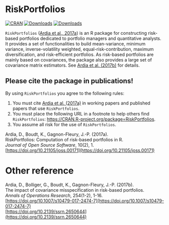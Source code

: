 # RiskPortfolios
[![CRAN](http://www.r-pkg.org/badges/version/RiskPortfolios)](https://cran.r-project.org/package=RiskPortfolios) 
[![Downloads](http://cranlogs.r-pkg.org/badges/RiskPortfolios?color=brightgreen)](http://www.r-pkg.org/pkg/RiskPortfolios)
[![Downloads](http://cranlogs.r-pkg.org/badges/grand-total/RiskPortfolios?color=brightgreen)](http://www.r-pkg.org/pkg/RiskPortfolios)

`RiskPortfolios` ([Ardia et al., 2017a](https://doi.org/10.21105/joss.00171)) is an R package for constructing risk-based portfolios dedicated to portfolio managers 
and quantitative analysts. It provides a set of functionalities to build mean-variance, minimum variance, inverse-volatility weighted, 
equal-risk-contribution, maximum diversification, and risk-efficient portfolios. As risk-based portfolios are
mainly based on covariances, the package also provides a large set of covariance matrix estimators. See [Ardia et al. (2017b)](http://dx.doi.org/10.1007/s10479-017-2474-7) for details.

## Please cite the package in publications!

By using `RiskPortfolios` you agree to the following rules: 

1) You must cite [Ardia et al. (2017a)](https://doi.org/10.21105/joss.00171) in working papers and published papers that use `RiskPortfolios`.
2) You must place the following URL in a footnote to help others find `RiskPortfolios`: https://CRAN.R-project.org/package=RiskPortfolios. 
3) You assume all risk for the use of `RiskPortfolios`.

Ardia, D., Boudt, K., Gagnon-Fleury, J.-P. (2017a).      
RiskPortfolios: Computation of risk-based portfolios in R.        
_Journal of Open Source Software_, 10(2), 1.    
[https://doi.org/10.21105/joss.00171](https://doi.org/10.21105/joss.00171)  
    
# Other reference

Ardia, D., Bolliger, G., Boudt, K., Gagnon-Fleury, J.-P. (2017b).      
The impact of covariance misspecification in risk-based portfolios.  
_Annals of Operations Research_, 254(1-2), 1-16.      
[https://doi.org/10.1007/s10479-017-2474-7](https://doi.org/10.1007/s10479-017-2474-7)       
[https://doi.org/10.2139/ssrn.2650644](https://doi.org/10.2139/ssrn.2650644)

    
